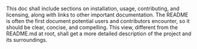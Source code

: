 This doc shall include sections on installation, usage, contributing, and licensing, along with links to other important documentation. The README is often the first document potential users and contributors encounter, so it should be clear, concise, and compelling. This view, different from the README.md at root, shall get a more detailed description of the project and its surroundings.